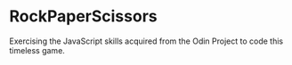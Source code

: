 # RockPaperScissors
Exercising the JavaScript skills acquired from the Odin Project to code this timeless game.

